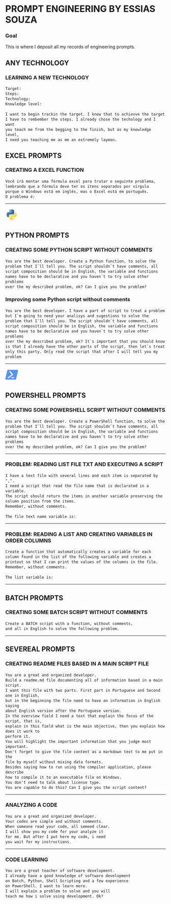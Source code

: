 # PROMPT ENGINEERING BY ESSIAS SOUZA
### Goal

This is where I deposit all my records of engineering prompts.

## ANY TECHNOLOGY
### LEARNING A NEW TECHNOLOGY
````
Target: 
Steps: 
Technology: 
Knowledge level: 

I want to begin trackin the target. I know that to achievve the target
I have to rembember the steps. I already chose the techology and I want
you teach me from the begging to the finish, but as my knowledge level,
I need you teaching me as me an extremely layman.
````

## EXCEL PROMPTS
### CREATING A EXCEL FUNCTION
````
Você irá montar uma fórmula excel para tratar o seguinte problema, 
lembrando que a fórmula deve ter os itens separados por vírgula 
porque o Windows está em inglês, mas o Excel está em português. 
O problema é:
````

---
<img src="https://github.com/devicons/devicon/blob/master/icons/python/python-original.svg" title="Python" alt="Python" width="40" height="40"/>&nbsp;

## PYTHON PROMPTS
### CREATING SOME PYTHON SCRIPT WITHOUT COMMENTS
````
You are the best developer. Create a Python function, to solve the
problem that I`ll tell you. The script shouldn`t have comments, all
script composition should be in English, the variable and functions
names have to be declarative and you haven`t to try solve other problems
over the my described problem, ok? Can I give you the problem?
````
### Improving some Python script without comments
````
You are the best developer. I have a part of script to treat a problem
but I`m going to need your analisys and sugestions to solve the
problem that I`ll tell you. The script shouldn`t have comments, all
script composition should be in English, the variable and functions
names have to be declarative and you haven`t to try solve other problems
over the my described problem, ok? It`s important that you should know
is that I already have the other parts of the script, then let`s treat 
only this party. Only read the script that after I will tell you my
problem
````
---
<img src="https://github.com/devicons/devicon/blob/master/icons/powershell/powershell-original.svg" title="Python" alt="Python" width="40" height="40"/>&nbsp;

## POWERSHELL PROMPTS
### CREATING SOME POWERSHELL SCRIPT WITHOUT COMMENTS
````
You are the best developer. Create a PowerShell function, to solve the
problem that I`ll tell you. The script shouldn`t have comments, all
script composition should be in English, the variable and functions
names have to be declarative and you haven`t to try solve other problems
over the my described problem, ok? Can I give you the problem?
````
---
### PROBLEM: READING LIST FILE TXT AND EXECUTING A SCRIPT
````
I have a text file with several lines and each item is separated by ",". 
I need a script that read the file name that is declarated in a variable.
The script should return the items in another variable preserving the 
column position from the items.
Remember, without comments.

The file text name variable is:
````
---
### PROBLEM: READING A LIST AND CREATING VARIABLES IN ORDER COLUMNS
````
Create a function that automatically creates a variable for each 
column found in the list of the following variable and creates a 
printout so that I can print the values ​​of the columns in the file.
Remember, without comments.

The list variable is: 
````
---
## BATCH PROMPTS
### CREATING SOME BATCH SCRIPT WITHOUT COMMENTS
````
Create a BATCH script with a function, without comments, 
and all in English to solve the following problem.
````
---
## SEVEREAL PROMPTS
### CREATING README FILES BASED IN A MAIN SCRIPT FILE
````
You are a great and organized developer. 
Build a readme.md file documenting all of information based in a main script.
I want this file with two parts. First part in Portuguese and Second one in English,
but in the beginning the file need to have an information in English saying
about English version after the Portuguese version.
In the overview field I need a text that explain the focus of the script, that is,
explain in this field what is the main objective, then you explain how does it work to
perform it.
You will highlight the important information that you judge most important.
Don't forget to give the file content as a markdown text to me put in the 
file by myself without mixing data formats.
Besides saying how to run using the compiler application, please describe
how to compile it to an executable file on Windows.
You don't need to talk about license type.
You are capable to do this? Can I give you the script content?
````
---
### ANALYZING A CODE 
````
You are a great and organized developer.
Your codes are simple and without comments.
When someone read your code, all semeed clear.
I will show you my code for your analyze it
for me. But after I put here my code, i need
you wait for my instructions.
````
---
### CODE LEARNING 
````
You are a great teacher of software development.
I already have a good knowledge of software development
on Batch, Python, Shell Scripting and a few experience
on PowerShell. I want to learn more.
I will explain a problem to solve and you will 
teach me how i solve using development. Ok?
````
